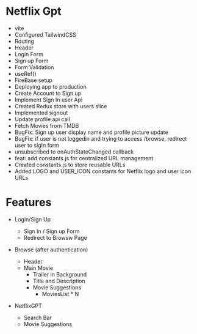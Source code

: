 # Netflix Gpt

- vite
- Configured TailwindCSS
- Routing
- Header
- Login Form
- Sign up Form
- Form Validation
- useRef()
- FireBase setup
- Deploying app to production
- Create Account to Sign up
- Implement Sign In user Api
- Created Redux store with users slice
- Implemented signout
- Update profile api call
- Fetch Movies from TMDB
- BugFix: Sign up user display name and profile picture update
- BugFix: if user is not loggedin and trying to access /browse, redirect user to sigIn form
- unsubscribed to onAuthStateChanged callback
- feat: add constants.js for centralized URL management
- Created constants.js to store reusable URLs
- Added LOGO and USER_ICON constants for Netflix logo and user icon URLs

# Features

- Login/Sign Up
  - Sign In / Sign up Form
  - Redirect to Browsw Page
- Browse (after authentication)

  - Header
  - Main Movie
    - Trailer in Background
    - Title and Description
    - Movie Suggestions
      - MoviesList \* N

- NetflixGPT
  - Search Bar
  - Movie Suggestions
